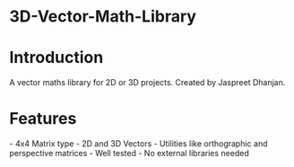 # 3D-Vector-Math-Library

<h1>Introduction</h1>
A vector maths library for 2D or 3D projects. Created by Jaspreet Dhanjan.

<h1>Features</h1>
- 4x4 Matrix type
- 2D and 3D Vectors
- Utilities like orthographic and perspective matrices
- Well tested
- No external libraries needed
